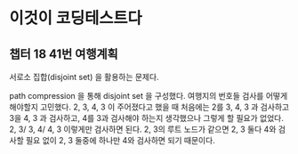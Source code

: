 # 이것이 코딩테스트다

## 챕터 18 41번 여행계획

서로소 집합(disjoint set) 을 활용하는 문제다. 

path compression 을 통해 disjoint set 을 구성했다. 여행지의 번호들 검사를 어떻게 해야할지 고민했다. 2, 3, 4, 3 이 주어졌다고 했을 때 처음에는 2를 3, 4, 3 과 검사하고 3을 4, 3 과 검사하고, 4를 3과 검사해야 하는지 생각했으나 그렇게 할 필요가 없었다. 2, 3/ 3, 4/ 4, 3 이렇게만 검사하면 된다. 2, 3의 루트 노드가 같으면 2, 3 둘다 4와 검사할 필요 없이 2, 3 둘중에 하나만 4와 검사하면 되기 때문이다.